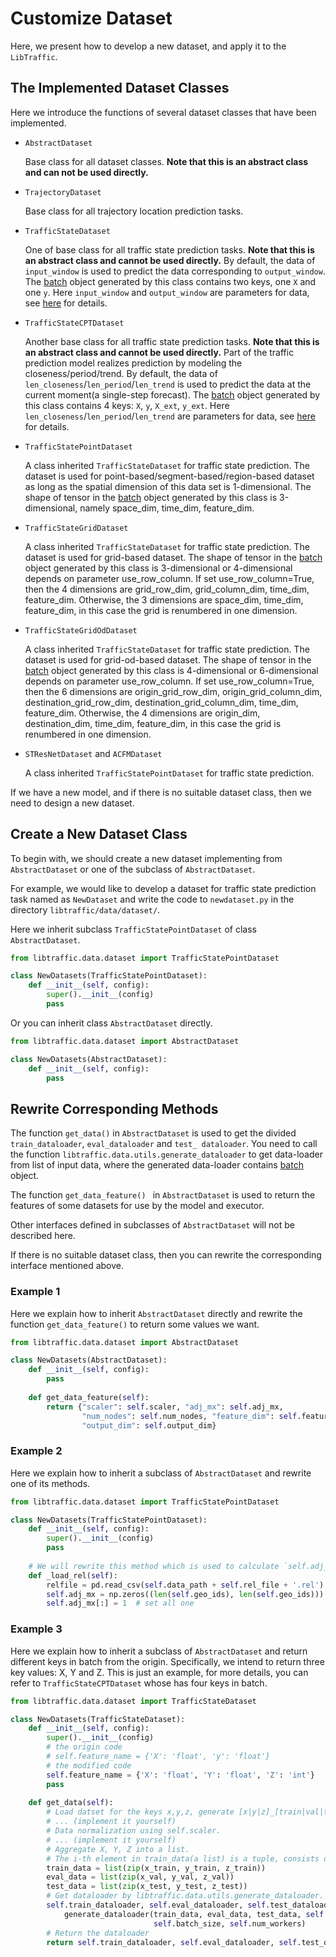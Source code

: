 # Customize Dataset

Here, we present how to develop a new dataset, and apply it to the `LibTraffic`.

## The Implemented Dataset Classes

Here we introduce the functions of several dataset classes that have been implemented.

- `AbstractDataset`

  Base class for all dataset classes. **Note that this is an abstract class and can not be used directly.**

- `TrajectoryDataset`

  Base class for all trajectory location prediction tasks.

- `TrafficStateDataset`

  One of base class for all traffic state prediction tasks. **Note that this is an abstract class and cannot be used directly.** By default, the data of `input_window` is used to predict the data corresponding to `output_window`. The [batch](../user_guide/data/batch.md) object generated by this class contains two keys, one `X` and one `y`. Here `input_window` and `output_window` are parameters for data, see [here](../user_guide/data/args_for_data.md) for details. 

- `TrafficStateCPTDataset`

  Another base class for all traffic state prediction tasks. **Note that this is an abstract class and cannot be used directly.** Part of the traffic prediction model realizes prediction by modeling the closeness/period/trend. By default, the data of `len_closeness`/`len_period`/`len_trend` is used to predict the data at the current moment(a single-step forecast). The [batch](../user_guide/data/batch.md) object generated by this class contains 4 keys: `X`, `y`, `X_ext`, `y_ext`. Here `len_closeness`/`len_period`/`len_trend` are parameters for data, see [here](../user_guide/data/args_for_data.md) for details. 

- `TrafficStatePointDataset`

  A class inherited `TrafficStateDataset` for traffic state prediction. The dataset is used for point-based/segment-based/region-based dataset as long as the spatial dimension of this data set is 1-dimensional. The shape of tensor in the [batch](../user_guide/data/batch.md) object generated by this class is 3-dimensional, namely space_dim, time_dim, feature_dim.

- `TrafficStateGridDataset`

  A class inherited `TrafficStateDataset` for traffic state prediction. The dataset is used for grid-based dataset. The shape of tensor in the [batch](../user_guide/data/batch.md) object generated by this class is 3-dimensional or 4-dimensional depends on parameter use_row_column. If set use_row_column=True, then the 4 dimensions are grid_row_dim, grid_column_dim, time_dim, feature_dim. Otherwise, the 3 dimensions are space_dim, time_dim, feature_dim, in this case the grid is renumbered in one dimension.

- `TrafficStateGridOdDataset`

  A class inherited `TrafficStateDataset` for traffic state prediction. The dataset is used for grid-od-based dataset. The shape of tensor in the [batch](../user_guide/data/batch.md) object generated by this class is 4-dimensional or 6-dimensional depends on parameter use_row_column. If set use_row_column=True, then the 6 dimensions are origin_grid_row_dim, origin_grid_column_dim, destination_grid_row_dim, destination_grid_column_dim, time_dim, feature_dim. Otherwise, the 4 dimensions are origin_dim,  destination_dim, time_dim, feature_dim, in this case the grid is renumbered in one dimension.

- `STResNetDataset` and `ACFMDataset`

  A class inherited `TrafficStatePointDataset` for traffic state prediction. 

If we have a new model, and if there is no suitable dataset class, then we need to design a new dataset.

## Create a New Dataset Class

To begin with, we should create a new dataset implementing from `AbstractDataset` or one of the subclass of `AbstractDataset`.

For example, we would like to develop a dataset for traffic state prediction task named as `NewDataset` and write the code to `newdataset.py` in the directory `libtraffic/data/dataset/`. 

Here we inherit subclass `TrafficStatePointDataset` of class `AbstractDataset`.

```python
from libtraffic.data.dataset import TrafficStatePointDataset

class NewDatasets(TrafficStatePointDataset):
    def __init__(self, config):
        super().__init__(config)
        pass
```

Or you can inherit class `AbstractDataset` directly.

```python
from libtraffic.data.dataset import AbstractDataset

class NewDatasets(AbstractDataset):
    def __init__(self, config):
        pass
```

## Rewrite Corresponding Methods

The function `get_data()` in `AbstractDataset` is used to get the divided `train_dataloader`, `eval_dataloader` and `test_ dataloader`. You need to call the function `libtraffic.data.utils.generate_dataloader` to get data-loader from list of input data, where the generated data-loader contains [batch](../user_guide/data/batch.md) object.

The function `get_data_feature() ` in `AbstractDataset` is used to return the features of some datasets for use by the model and executor.

Other interfaces defined in subclasses of `AbstractDataset` will not be described here.

If there is no suitable dataset class, then you can rewrite the corresponding interface mentioned above.


### Example 1

Here we explain how to inherit `AbstractDataset` directly and rewrite the function `get_data_feature()` to return some values we want.

```python
from libtraffic.data.dataset import AbstractDataset

class NewDatasets(AbstractDataset):
    def __init__(self, config):
        pass
    
    def get_data_feature(self):
        return {"scaler": self.scaler, "adj_mx": self.adj_mx,
                "num_nodes": self.num_nodes, "feature_dim": self.feature_dim,
                "output_dim": self.output_dim}
```

### Example 2

Here we explain how to inherit a subclass of `AbstractDataset` and rewrite one of its methods.

```python
from libtraffic.data.dataset import TrafficStatePointDataset

class NewDatasets(TrafficStatePointDataset):
    def __init__(self, config):
        super().__init__(config)
        pass
    
    # We will rewrite this method which is used to calculate `self.adj_mx` based on the atmoic file `rel_file.rel`.
    def _load_rel(self):
        relfile = pd.read_csv(self.data_path + self.rel_file + '.rel')
        self.adj_mx = np.zeros((len(self.geo_ids), len(self.geo_ids)))
        self.adj_mx[:] = 1  # set all one
```
### Example 3

Here we explain how to inherit a subclass of `AbstractDataset` and return different keys in batch from the origin. Specifically, we intend to return three key values: X, Y and Z. This is just an example, for more details, you can refer to `TrafficStateCPTDataset` whose has four keys in batch.

```python
from libtraffic.data.dataset import TrafficStateDataset

class NewDatasets(TrafficStateDataset):
    def __init__(self, config):
        super().__init__(config)
        # the origin code
        # self.feature_name = {'X': 'float', 'y': 'float'}
        # the modified code
        self.feature_name = {'X': 'float', 'Y': 'float', 'Z': 'int'}
        pass
    
    def get_data(self):
        # Load datset for the keys x,y,z, generate [x|y|z]_[train|val|test].
        # ... (implement it yourself)
        # Data normalization using self.scaler.
        # ... (implement it yourself)
        # Aggregate X, Y, Z into a list.
        # The i-th element in train_data(a list) is a tuple, consists of x_train[i], y_train[i] and z_train[i].
        train_data = list(zip(x_train, y_train, z_train))
        eval_data = list(zip(x_val, y_val, z_val))
        test_data = list(zip(x_test, y_test, z_test))
        # Get dataloader by libtraffic.data.utils.generate_dataloader.
        self.train_dataloader, self.eval_dataloader, self.test_dataloader = \
            generate_dataloader(train_data, eval_data, test_data, self.feature_name,
                                self.batch_size, self.num_workers)
        # Return the dataloader
        return self.train_dataloader, self.eval_dataloader, self.test_dataloader
```

